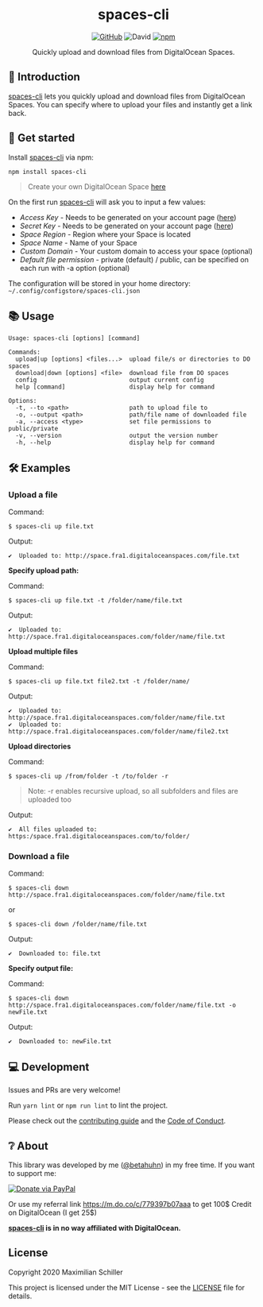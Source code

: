 <div align="center">

# spaces-cli

[![GitHub](https://img.shields.io/github/license/mashape/apistatus.svg)](https://github.com/BetaHuhn/spaces-cli/blob/master/LICENSE) ![David](https://img.shields.io/david/betahuhn/spaces-cli) [![npm](https://img.shields.io/npm/v/spaces-cli)](https://www.npmjs.com/package/spaces-cli)

Quickly upload and download files from DigitalOcean Spaces.

</div>

## 👋 Introduction

[spaces-cli](https://github.com/BetaHuhn/spaces-cli) lets you quickly upload and download files from DigitalOcean Spaces. You can specify where to upload your files and instantly get a link back.

## 🚀 Get started

Install [spaces-cli](https://github.com/BetaHuhn/spaces-cli) via npm:
```shell
npm install spaces-cli
```

> Create your own DigitalOcean Space [here](https://m.do.co/c/779397b07aaa)

On the first run [spaces-cli](https://github.com/BetaHuhn/spaces-cli) will ask you to input a few values:

- *Access Key* - Needs to be generated on your account page ([here](https://cloud.digitalocean.com/account/api/tokens))
- *Secret Key* - Needs to be generated on your account page ([here](https://cloud.digitalocean.com/account/api/tokens))
- *Space Region* - Region where your Space is located
- *Space Name* - Name of your Space
- *Custom Domain* - Your custom domain to access your space (optional)
- *Default file permission* - private (default) / public, can be specified on each run with -a option (optional)

The configuration will be stored in your home directory: `~/.config/configstore/spaces-cli.json`

## 📚 Usage

```shell
Usage: spaces-cli [options] [command]

Commands:
  upload|up [options] <files...>  upload file/s or directories to DO spaces
  download|down [options] <file>  download file from DO spaces
  config                          output current config
  help [command]                  display help for command

Options:
  -t, --to <path>                 path to upload file to
  -o, --output <path>             path/file name of downloaded file
  -a, --access <type>             set file permissions to public/private
  -v, --version                   output the version number
  -h, --help                      display help for command
```

## 🛠️ Examples

### Upload a file

Command:

```shell
$ spaces-cli up file.txt
```

Output:

```shell
✔  Uploaded to: http://space.fra1.digitaloceanspaces.com/file.txt
```

**Specify upload path:**

Command:

```shell
$ spaces-cli up file.txt -t /folder/name/file.txt
```

Output:

```shell
✔  Uploaded to: http://space.fra1.digitaloceanspaces.com/folder/name/file.txt
```

**Upload multiple files**

Command:

```shell
$ spaces-cli up file.txt file2.txt -t /folder/name/
```

Output:

```shell
✔  Uploaded to: http://space.fra1.digitaloceanspaces.com/folder/name/file.txt
✔  Uploaded to: http://space.fra1.digitaloceanspaces.com/folder/name/file2.txt
```

**Upload directories**

Command:

```shell
$ spaces-cli up /from/folder -t /to/folder -r
```

> Note: -r enables recursive upload, so all subfolders and files are uploaded too

Output:

```shell
✔  All files uploaded to:  https:/space.fra1.digitaloceanspaces.com/to/folder/
```

### Download a file

Command:

```shell
$ spaces-cli down http://space.fra1.digitaloceanspaces.com/folder/name/file.txt
```

or 

```shell
$ spaces-cli down /folder/name/file.txt
```

Output:

```shell
✔  Downloaded to: file.txt
```

**Specify output file:**

Command:

```shell
$ spaces-cli down http://space.fra1.digitaloceanspaces.com/folder/name/file.txt -o newFile.txt
```

Output:

```shell
✔  Downloaded to: newFile.txt
```

## 💻 Development

Issues and PRs are very welcome!

Run `yarn lint` or `npm run lint` to lint the project.

Please check out the [contributing guide](CONTRIBUTING.md) and the [Code of Conduct](CODE_OF_CONDUCT.md).

## ❔ About

This library was developed by me ([@betahuhn](https://github.com/BetaHuhn)) in my free time. If you want to support me:

[![Donate via PayPal](https://img.shields.io/badge/paypal-donate-009cde.svg)](https://www.paypal.com/cgi-bin/webscr?cmd=_s-xclick&hosted_button_id=394RTSBEEEFEE)

Or use my referral link https://m.do.co/c/779397b07aaa to get 100$ Credit on DigitalOcean (I get 25$)

**[spaces-cli](https://github.com/BetaHuhn/spaces-cli) is in no way affiliated with DigitalOcean.**

## License

Copyright 2020 Maximilian Schiller

This project is licensed under the MIT License - see the [LICENSE](LICENSE) file for details.
